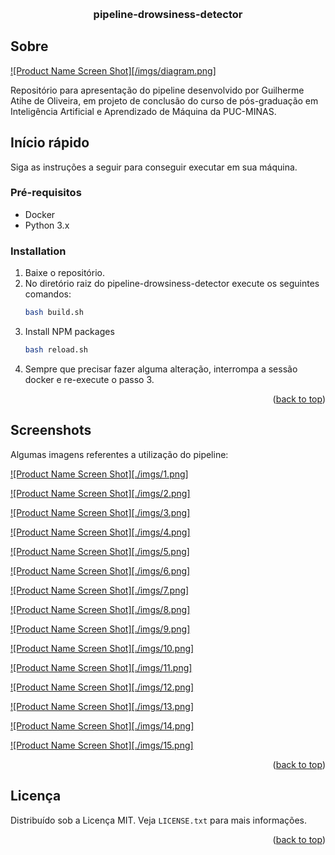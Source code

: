 <a name="readme-top"></a>

<!-- PROJECT LOGO -->
<br />
<div align="center">

  <h3 align="center">pipeline-drowsiness-detector</h3>

</div>

<!-- Sobre o projeto -->

## Sobre

[![Product Name Screen Shot][/imgs/diagram.png]](https://example.com)

Repositório para apresentação do pipeline desenvolvido por Guilherme Atihe de Oliveira, em projeto de conclusão do curso de pós-graduação em Inteligência Artificial e Aprendizado de Máquina da PUC-MINAS.

<!-- GETTING STARTED -->

## Início rápido

Siga as instruções a seguir para conseguir executar em sua máquina.

### Pré-requisitos

- Docker
- Python 3.x

### Installation

1. Baixe o repositório.
2. No diretório raiz do pipeline-drowsiness-detector execute os seguintes comandos:
   ```sh
   bash build.sh
   ```
3. Install NPM packages
   ```sh
   bash reload.sh
   ```
4. Sempre que precisar fazer alguma alteração, interrompa a sessão docker e re-execute o passo 3.

<p align="right">(<a href="#readme-top">back to top</a>)</p>

<!-- USAGE EXAMPLES -->

## Screenshots

Algumas imagens referentes a utilização do pipeline:

[![Product Name Screen Shot][./imgs/1.png]]()

[![Product Name Screen Shot][./imgs/2.png]](https://example.com)

[![Product Name Screen Shot][./imgs/3.png]](https://example.com)

[![Product Name Screen Shot][./imgs/4.png]](https://example.com)

[![Product Name Screen Shot][./imgs/5.png]](https://example.com)

[![Product Name Screen Shot][./imgs/6.png]](https://example.com)

[![Product Name Screen Shot][./imgs/7.png]](https://example.com)

[![Product Name Screen Shot][./imgs/8.png]](https://example.com)

[![Product Name Screen Shot][./imgs/9.png]](https://example.com)

[![Product Name Screen Shot][./imgs/10.png]](https://example.com)

[![Product Name Screen Shot][./imgs/11.png]](https://example.com)

[![Product Name Screen Shot][./imgs/12.png]](https://example.com)

[![Product Name Screen Shot][./imgs/13.png]](https://example.com)

[![Product Name Screen Shot][./imgs/14.png]](https://example.com)

[![Product Name Screen Shot][./imgs/15.png]](https://example.com)

<p align="right">(<a href="#readme-top">back to top</a>)</p>

<!-- LICENSE -->

## Licença

Distribuído sob a Licença MIT. Veja `LICENSE.txt` para mais informações.

<p align="right">(<a href="#readme-top">back to top</a>)</p>

<!-- CONTACT -->
